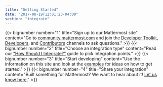 ```yaml
---
title: "Getting Started"
date: "2017-08-19T12:01:23-04:00"
section: "integrate"
---
```


{{< bignumber number="1" title="Sign up to our Mattermost site" content="Go to [community.mattermost.com](https://community.mattermost.com/signup_user_complete/?id=f1924a8db44ff3bb41c96424cdc20676) and join the [Developer Toolkit](https://community.mattermost.com/core/channels/developer-toolkit), [Developers](https://community.mattermost.com/core/channels/developers), and [Contributors](https://community.mattermost.com/core/channels/tickets) channels to ask questions." >}}
{{< bignumber number="2" title="Choose an integration type" content="Read our [\"How Should I Integrate?\"](/integrate/getting-started/how-should-i-integrate) guide to pick integration points." >}}
{{< bignumber number="3" title="Start developing" content="Use the information on this site and look at the [examples](/integrate/examples) for ideas on how to get started." >}}
{{< bignumber number="4" title="Share your integration" content="Built something for Mattermost? We want to hear about it! [Let us know here](https://www.mattermost.org/share-your-mattermost-projects/)." >}}
